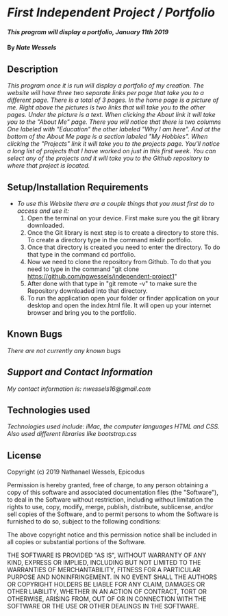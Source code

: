 # _First Independent Project / Portfolio_

#### _This program will display a portfolio, January 11th 2019_

#### By _Nate Wessels_

## Description

_This program once it is run will display a portfolio of my creation. The website will have three two separate links per page that take you to a different page. There is a total of 3 pages. In the home page is a picture of me. Right above the pictures is two links that will take you to the other pages. Under the picture is a text. When clicking the About link it will take you to the "About Me" page. There you will notice that there is two columns One labeled with "Education" the other labeled "Why I am here". And at the bottom of the About Me page is a section labeled "My Hobbies". When clicking the "Projects" link it will take you to the projects page. You'll notice a long list of projects that I have worked on just in this first week. You can select any of the projects and it will take you to the Github repository to where that project is located._

## Setup/Installation Requirements

* _To use this Website there are a couple things that you must first do to access and use it:_
  1. Open the terminal on your device. First make sure you the git library downloaded.
  2. Once the Git library is next step is to create a directory to store this. To create a directory type in the command mkdir portfolio.
  3. Once that directory is created you need to enter the directory. To do that type in the command cd portfolio.
  4. Now we need to clone the repository from Github. To do that you need to type in the command "git clone https://github.com/ngwessels/independent-project1"
  5. After done with that type in "git remote -v" to make sure the Repository downloaded into that directory.
  6. To run the application open your folder or finder application on your desktop and open the index.html file. It will open up your internet browser and bring you to the portfolio.


## Known Bugs

_There are not currently any known bugs_

## _Support and Contact Information_

_My contact information is: nwessels16@gmail.com_

## Technologies used

_Technologies used include: iMac, the computer languages HTML and CSS. Also used different libraries like bootstrap.css_

## License

Copyright (c) 2019 Nathanael Wessels, Epicodus

Permission is hereby granted, free of charge, to any person obtaining a copy
of this software and associated documentation files (the "Software"), to deal
in the Software without restriction, including without limitation the rights
to use, copy, modify, merge, publish, distribute, sublicense, and/or sell
copies of the Software, and to permit persons to whom the Software is
furnished to do so, subject to the following conditions:

The above copyright notice and this permission notice shall be included in all
copies or substantial portions of the Software.

THE SOFTWARE IS PROVIDED "AS IS", WITHOUT WARRANTY OF ANY KIND, EXPRESS OR
IMPLIED, INCLUDING BUT NOT LIMITED TO THE WARRANTIES OF MERCHANTABILITY,
FITNESS FOR A PARTICULAR PURPOSE AND NONINFRINGEMENT. IN NO EVENT SHALL THE
AUTHORS OR COPYRIGHT HOLDERS BE LIABLE FOR ANY CLAIM, DAMAGES OR OTHER
LIABILITY, WHETHER IN AN ACTION OF CONTRACT, TORT OR OTHERWISE, ARISING FROM,
OUT OF OR IN CONNECTION WITH THE SOFTWARE OR THE USE OR OTHER DEALINGS IN THE
SOFTWARE.
